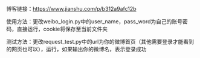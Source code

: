 博客链接：https://www.jianshu.com/p/b312a9afc12b

使用方法：更改weibo_login.py中的user_name，pass_word为自己的账号密码，直接运行，cookie将保存至当前文件夹

测试方法：更改request_test.py中的url为你的微博首页（其他需要登录才能看到的网页也可以），运行，如果输出你的微博名，表示登录成功
